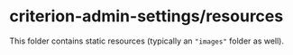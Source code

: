 # criterion-admin-settings/resources

This folder contains static resources (typically an `"images"` folder as well).
